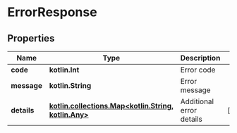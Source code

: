 
# ErrorResponse

## Properties
Name | Type | Description | Notes
------------ | ------------- | ------------- | -------------
**code** | **kotlin.Int** | Error code | 
**message** | **kotlin.String** | Error message | 
**details** | [**kotlin.collections.Map&lt;kotlin.String, kotlin.Any&gt;**](kotlin.Any.md) | Additional error details |  [optional]



